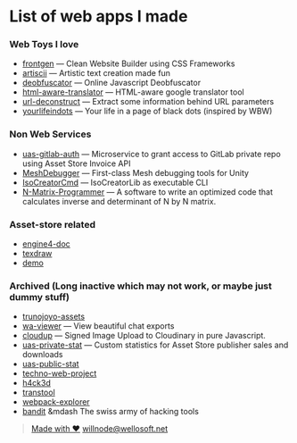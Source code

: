 
# List of web apps I made

### Web Toys I love

+ [frontgen](//willnode.github.io/frontgen) &mdash; Clean Website Builder using CSS Frameworks 
+ [artiscii](//willnode.github.io/artiscii) &mdash; Artistic text creation made fun
+ [deobfuscator](//willnode.github.io/deobfuscator) &mdash; Online Javascript Deobfuscator
+ [html-aware-translator](//willnode.github.io/html-aware-translator/) &mdash; HTML-aware google translator tool
+ [url-deconstruct](https://willnode.github.io/url-deconstruct/) &mdash; Extract some information behind URL parameters
+ [yourlifeindots](//willnode.github.io/yourlifeindots) &mdash; Your life in a page of black dots (inspired by WBW)

### Non Web Services

+ [uas-gitlab-auth](https://github.com/willnode/uas-gitlab-auth) &mdash; Microservice to grant access to GitLab private repo using Asset Store Invoice API
+ [MeshDebugger](https://github.com/willnode/MeshDebugger) &mdash; First-class Mesh debugging tools for Unity
+ [IsoCreatorCmd](https://github.com/willnode/IsoCreatorCmd) &mdash; IsoCreatorLib as executable CLI
+ [N-Matrix-Programmer](https://github.com/willnode/N-Matrix-Programmer) &mdash; A software to write an optimized code that calculates inverse and determinant of N by N matrix.

### Asset-store related

+ [engine4-doc](//willnode.github.io/engine4-doc) 
+ [texdraw](//willnode.gitlab.io/texdraw/)
+ [demo](//willnode.github.io/demo/)

### Archived (Long inactive which may not work, or maybe just dummy stuff)

+ [trunojoyo-assets](//willnode.github.io/trunojoyo-assets)
+ [wa-viewer](//willnode.github.io/wa-viewer) &mdash; View beautiful chat exports
+ [cloudup](//willnode.github.io/cloudup) &mdash; Signed Image Upload to Cloudinary in pure Javascript.
+ [uas-private-stat](//willnode.github.io/uas-private-stat) &mdash; Custom statistics for Asset Store publisher sales and downloads
+ [uas-public-stat](//willnode.github.io/uas-public-stat)
+ [techno-web-project](//willnode.github.io/techno-web-project)
+ [h4ck3d](//willnode.github.io/h4ck3d)
+ [transtool](//willnode.github.io/transtool)
+ [webpack-explorer](//willnode.github.io/webpack-explorer) 
+ [bandit](//willnode.github.io/bandit) &mdash The swiss army of hacking tools

> [Made with ❤](https://github.com/willnode/willnode.github.io) [willnode](//github.com/willnode)[@wellosoft.net](https://wellosoft.net)
